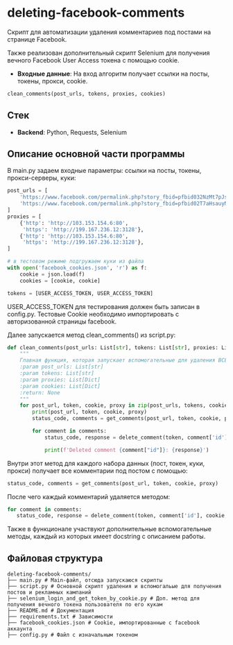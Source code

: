 # deleting-facebook-comments
Скрипт для автоматизации удаления комментариев под постами на странице Facebook.

Также реализован дополнительный скрипт Selenium для получения вечного Facebook User Access токена с помощью cookie.

- **Входные  данные**: На вход алгоритм получает ссылки на посты, токены, прокси, cookie.
```python
clean_comments(post_urls, tokens, proxies, cookies)
```

## Стек

- **Backend**: Python, Requests, Selenium
   

## Описание основной части программы

В main.py задаем входные параметры: ссылки на посты, токены, прокси-серверы, куки:
```python
post_urls = [
    'https://www.facebook.com/permalink.php?story_fbid=pfbid032NzMt7pJsH7ek2cZ3FsXo5thnMi6Kyg6Qe2dZfYFpV9KN4RKAuc59xX447RfLg5Ml&id=61561075443726&rdid=AUAXGTL8VK7N1m87',
    'https://www.facebook.com/permalink.php?story_fbid=pfbid02T7aHsauyN69g8vkcX6k4aHxmFCSx2vUHyzvhNyfJdM1iozn9pkGMXYULHXCADD72l&id=61561075443726&rdid=nZBGGFHMxqvpUjEU',
]
proxies = [
    {'http': 'http://103.153.154.6:80',
     'https': 'http://199.167.236.12:3128'},
    {'http': 'http://103.153.154.6:80',
     'https': 'http://199.167.236.12:3128'},
]

# в тестовом режиме подгружаем куки из файла
with open('facebook_cookies.json', 'r') as f:
    cookie = json.load(f)
    cookies = [cookie, cookie]

tokens = [USER_ACCESS_TOKEN, USER_ACCESS_TOKEN]
```
USER_ACCESS_TOKEN для тестирования должен быть записан в config.py. Тестовые Cookie необходимо импортировать с авторизованной
страницы facebook.  

Далее запускается метод clean_comments() из script.py:
```python
def clean_comments(post_urls: List[str], tokens: List[str], proxies: List[Dict], cookies: List[Dict]) -> None:
    """
    Главная функция, которая запускает вспомогательные для удаления ВСЕХ комментарием под переданными постами
    :param post_urls: List[str]
    :param tokens: List[str]
    :param proxies: List[Dict]
    :param cookies: List[Dict]
    :return: None
    """
    for post_url, token, cookie, proxy in zip(post_urls, tokens, cookies, proxies):
        print(post_url, token, cookie, proxy)
        status_code, comments = get_comments(post_url, token, cookie, proxy)

        for comment in comments:
            status_code, response = delete_comment(token, comment['id'], cookie, proxy)

            print(f'Deleted comment {comment["id"]}: {response}')
```

Внутри этот метод для каждого набора данных (пост, токен, куки, прокси) получает все комментарии под постом с помощью: 
``` python
status_code, comments = get_comments(post_url, token, cookie, proxy)
```
После чего каждый комментарий удаляется методом:
``` python
for comment in comments:
   status_code, response = delete_comment(token, comment['id'], cookie, proxy)
```
Также в функционале участвуют дополнительные вспомогательные методы, каждый из которых имеет docstring с описанием работы.


## Файловая структура
```
deleting-facebook-comments/  
├── main.py # Main-файл, отсюда запускаюся скрипты
├── script.py # Основной скрипт удаления и вспомогальые для получения постов и рекламных кампаний
├── selenium_login_and_get_token_by_cookie.py # Доп. метод для получения вечного токена пользователя по его кукам
├── README.md # Документация  
├── requirements.txt # Зависимости  
├── facebook_cookies.json # Cookiе, импортированные с facebook аккаунта
├── config.py # Файл с изначальным токеном
```